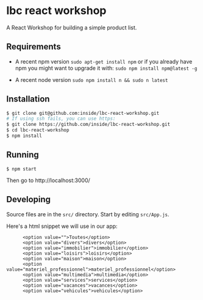 # lbc react workshop

A React Workshop for building a simple product list.

## Requirements

* A recent npm version
  `sudo apt-get install npm` or if you already have npm you might want to
  upgrade it with: `sudo npm install npm@latest -g`

* A recent node version
  `sudo npm install n && sudo n latest`

## Installation

```bash
$ git clone git@github.com:inside/lbc-react-workshop.git
# If using ssh fails, you can use https:
$ git clone https://github.com/inside/lbc-react-workshop.git
$ cd lbc-react-workshop
$ npm install
```

## Running
```
$ npm start
```

Then go to http://localhost:3000/

## Developing

Source files are in the `src/` directory. Start by editing `src/App.js`.

Here's a html snippet we will use in our app:
```
      <option value="">Toutes</option>
      <option value="divers">divers</option>
      <option value="immobilier">immobilier</option>
      <option value="loisirs">loisirs</option>
      <option value="maison">maison</option>
      <option value="materiel_professionnel">materiel_professionnel</option>
      <option value="multimedia">multimedia</option>
      <option value="services">services</option>
      <option value="vacances">vacances</option>
      <option value="vehicules">vehicules</option>
```

